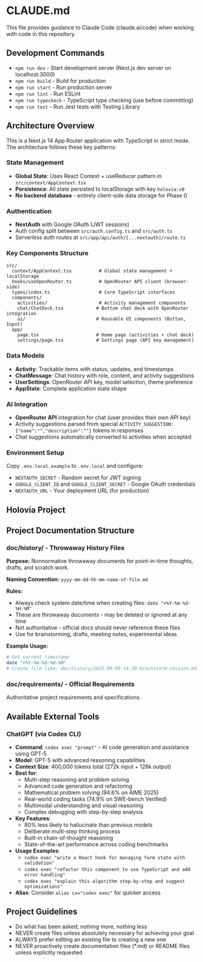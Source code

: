 # CLAUDE.md

This file provides guidance to Claude Code (claude.ai/code) when working with code in this repository.

## Development Commands

- `npm run dev` - Start development server (Next.js dev server on localhost:3000)
- `npm run build` - Build for production
- `npm run start` - Run production server
- `npm run lint` - Run ESLint
- `npm run typecheck` - TypeScript type checking (use before committing)
- `npm run test` - Run Jest tests with Testing Library

## Architecture Overview

This is a Next.js 14 App Router application with TypeScript in strict mode. The architecture follows these key patterns:

### State Management
- **Global State**: Uses React Context + useReducer pattern in `src/context/AppContext.tsx`
- **Persistence**: All state persisted to localStorage with key `holovia:v0`
- **No backend database** - entirely client-side data storage for Phase 0

### Authentication
- **NextAuth** with Google OAuth (JWT sessions)
- Auth config split between `src/auth.config.ts` and `src/auth.ts`
- Serverless auth routes at `src/app/api/auth/[...nextauth]/route.ts`

### Key Components Structure
```
src/
  context/AppContext.tsx          # Global state management + localStorage
  hooks/useOpenRouter.ts          # OpenRouter API client (browser-side)
  types/index.ts                  # Core TypeScript interfaces
  components/
    activities/                   # Activity management components
    chat/ChatDock.tsx            # Bottom chat dock with OpenRouter integration
    ui/                          # Reusable UI components (Button, Input)
  app/
    page.tsx                     # Home page (activities + chat dock)
    settings/page.tsx            # Settings page (API key management)
```

### Data Models
- **Activity**: Trackable items with status, updates, and timestamps
- **ChatMessage**: Chat history with role, content, and activity suggestions
- **UserSettings**: OpenRouter API key, model selection, theme preference
- **AppState**: Complete application state shape

### AI Integration
- **OpenRouter API** integration for chat (user provides their own API key)
- Activity suggestions parsed from special `ACTIVITY_SUGGESTION:{"name":"","description":""}` tokens in responses
- Chat suggestions automatically converted to activities when accepted

### Environment Setup
Copy `.env.local.example` to `.env.local` and configure:
- `NEXTAUTH_SECRET` - Random secret for JWT signing  
- `GOOGLE_CLIENT_ID` and `GOOGLE_CLIENT_SECRET` - Google OAuth credentials
- `NEXTAUTH_URL` - Your deployment URL (for production)

## Holovia Project

## Project Documentation Structure

### doc/history/ - Throwaway History Files
**Purpose:** Nonnormative throwaway documents for point-in-time thoughts, drafts, and scratch work.

**Naming Convention:** `yyyy-mm-dd-hh-mm-name-of-file.md`

**Rules:**
- Always check system date/time when creating files: `date "+%Y-%m-%d-%H-%M"`
- These are throwaway documents - may be deleted or ignored at any time
- Not authoritative - official docs should never reference these files
- Use for brainstorming, drafts, meeting notes, experimental ideas

**Example Usage:**
```bash
# Get current timestamp
date "+%Y-%m-%d-%H-%M"
# Create file like: doc/history/2025-09-09-14-30-brainstorm-session.md
```

### doc/requirements/ - Official Requirements
Authoritative project requirements and specifications.

## Available External Tools

### ChatGPT (via Codex CLI)
- **Command**: `codex exec "prompt"` - AI code generation and assistance using GPT-5
- **Model**: GPT-5 with advanced reasoning capabilities
- **Context Size**: 400,000 tokens total (272k input + 128k output)
- **Best for**: 
  - Multi-step reasoning and problem solving
  - Advanced code generation and refactoring
  - Mathematical problem solving (94.6% on AIME 2025)
  - Real-world coding tasks (74.9% on SWE-bench Verified)
  - Multimodal understanding and visual reasoning
  - Complex debugging with step-by-step analysis
- **Key Features**:
  - 80% less likely to hallucinate than previous models
  - Deliberate multi-step thinking process
  - Built-in chain-of-thought reasoning
  - State-of-the-art performance across coding benchmarks
- **Usage Examples**:
  - `codex exec "write a React hook for managing form state with validation"`
  - `codex exec "refactor this component to use TypeScript and add error handling"`
  - `codex exec "explain this algorithm step-by-step and suggest optimizations"`
- **Alias**: Consider `alias cx="codex exec"` for quicker access

## Project Guidelines
- Do what has been asked; nothing more, nothing less
- NEVER create files unless absolutely necessary for achieving your goal
- ALWAYS prefer editing an existing file to creating a new one
- NEVER proactively create documentation files (*.md) or README files unless explicitly requested